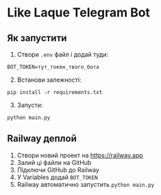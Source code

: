 
# Like Laque Telegram Bot

## Як запустити

1. Створи `.env` файл і додай туди:
```
BOT_TOKEN=тут_токен_твого_бота
```

2. Встанови залежності:
```
pip install -r requirements.txt
```

3. Запусти:
```
python main.py
```

## Railway деплой

1. Створи новий проект на https://railway.app
2. Залий ці файли на GitHub
3. Підключи GitHub до Railway
4. У Variables додай `BOT_TOKEN`
5. Railway автоматично запустить `python main.py`
